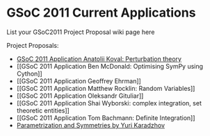 # GSoC 2011 Current Applications

List your GSoC2011 Project Proposal wiki page here

Project Proposals:

* [GSoC 2011 Application Anatolii Koval: Perturbation theory](GSoC-2011-Application-Anatolii-Koval)
* [[GSoC 2011 Application Ben McDonald: Optimising SymPy using Cython]]
* [[GSoC 2011 Application Geoffrey Ehrman]]
* [[GSoC 2011 Application Matthew Rocklin: Random Variables]]
* [[GSoC 2011 Application Oleksandr Gituliar]]
* [[GSoC 2011 Application Shai Wyborski: complex integration, set theoretic entities]]
* [[GSoC 2011 Application Tom Bachmann: Definite Integration]]
* [Parametrization and Symmetries by Yuri Karadzhov](GSoC-2011-Application-Yuri-Karadzhov)

